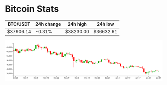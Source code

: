 # Bitcoin Stats

BTC/USDT|24h change|24h high|24h low|
|---|---|---|---|
|$37906.14|-0.31%|$38230.00|$36632.61|

<img src="./chart.svg">
